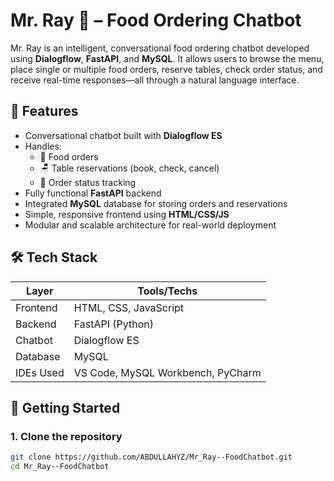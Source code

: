 # Mr. Ray 🍔 – Food Ordering Chatbot

Mr. Ray is an intelligent, conversational food ordering chatbot developed using **Dialogflow**, **FastAPI**, and **MySQL**. It allows users to browse the menu, place single or multiple food orders, reserve tables, check order status, and receive real-time responses—all through a natural language interface.

## 🧠 Features

- Conversational chatbot built with **Dialogflow ES**
- Handles:
  - 🍕 Food orders
  - 🪑 Table reservations (book, check, cancel)
  - 🧾 Order status tracking
- Fully functional **FastAPI** backend
- Integrated **MySQL** database for storing orders and reservations
- Simple, responsive frontend using **HTML/CSS/JS**
- Modular and scalable architecture for real-world deployment

## 🛠️ Tech Stack

| Layer      | Tools/Techs                      |
|------------|----------------------------------|
| Frontend   | HTML, CSS, JavaScript            |
| Backend    | FastAPI (Python)                 |
| Chatbot    | Dialogflow ES                    |
| Database   | MySQL                            |
| IDEs Used  | VS Code, MySQL Workbench, PyCharm|

## 🚀 Getting Started

### 1. Clone the repository

```bash
git clone https://github.com/ABDULLAHYZ/Mr_Ray--FoodChatbot.git
cd Mr_Ray--FoodChatbot
